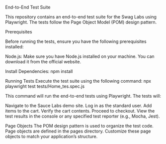 End-to-End Test Suite

This repository contains an end-to-end test suite for the Swag Labs  using Playwright. The tests follow the Page Object Model (POM) design pattern.

Prerequisites

Before running the tests, ensure you have the following prerequisites installed:

Node.js: Make sure you have Node.js installed on your machine. You can download it from the official website.

Install Dependencies:
npm install

Running Tests
Execute the test suite using the following command:
npx playwright test tests/Home_tes.spec.js

This command will run the end-to-end tests using Playwright. The tests will:

Navigate to the Sauce Labs demo site.
Log in as the standard user.
Add items to the cart.
Verify the cart contents.
Proceed to checkout.
View the test results in the console or any specified test reporter (e.g., Mocha, Jest).

Page Objects
The POM design pattern is used to organize the test code. Page objects are defined in the pages directory. Customize these page objects to match your application’s structure.
